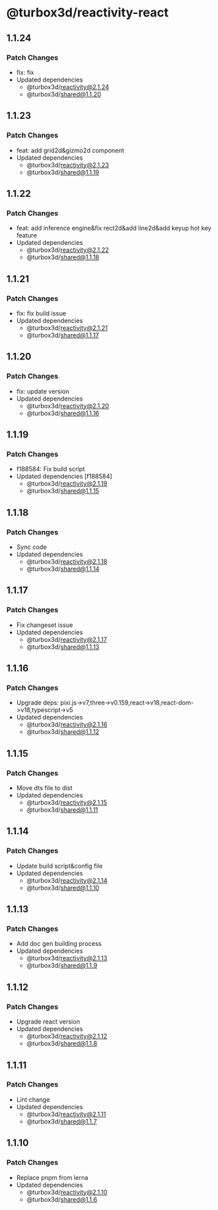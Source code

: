 # @turbox3d/reactivity-react

## 1.1.24

### Patch Changes

- fix: fix
- Updated dependencies
  - @turbox3d/reactivity@2.1.24
  - @turbox3d/shared@1.1.20

## 1.1.23

### Patch Changes

- feat: add grid2d&gizmo2d component
- Updated dependencies
  - @turbox3d/reactivity@2.1.23
  - @turbox3d/shared@1.1.19

## 1.1.22

### Patch Changes

- feat: add inference engine&fix rect2d&add line2d&add keyup hot key feature
- Updated dependencies
  - @turbox3d/reactivity@2.1.22
  - @turbox3d/shared@1.1.18

## 1.1.21

### Patch Changes

- fix: fix build issue
- Updated dependencies
  - @turbox3d/reactivity@2.1.21
  - @turbox3d/shared@1.1.17

## 1.1.20

### Patch Changes

- fix: update version
- Updated dependencies
  - @turbox3d/reactivity@2.1.20
  - @turbox3d/shared@1.1.16

## 1.1.19

### Patch Changes

- f188584: Fix build script
- Updated dependencies [f188584]
  - @turbox3d/reactivity@2.1.19
  - @turbox3d/shared@1.1.15

## 1.1.18

### Patch Changes

- Sync code
- Updated dependencies
  - @turbox3d/reactivity@2.1.18
  - @turbox3d/shared@1.1.14

## 1.1.17

### Patch Changes

- Fix changeset issue
- Updated dependencies
  - @turbox3d/reactivity@2.1.17
  - @turbox3d/shared@1.1.13

## 1.1.16

### Patch Changes

- Upgrade deps: pixi.js->v7,three->v0.159,react->v18,react-dom->v18,typescript->v5
- Updated dependencies
  - @turbox3d/reactivity@2.1.16
  - @turbox3d/shared@1.1.12

## 1.1.15

### Patch Changes

- Move dts file to dist
- Updated dependencies
  - @turbox3d/reactivity@2.1.15
  - @turbox3d/shared@1.1.11

## 1.1.14

### Patch Changes

- Update build script&config file
- Updated dependencies
  - @turbox3d/reactivity@2.1.14
  - @turbox3d/shared@1.1.10

## 1.1.13

### Patch Changes

- Add doc gen building process
- Updated dependencies
  - @turbox3d/reactivity@2.1.13
  - @turbox3d/shared@1.1.9

## 1.1.12

### Patch Changes

- Upgrade react version
- Updated dependencies
  - @turbox3d/reactivity@2.1.12
  - @turbox3d/shared@1.1.8

## 1.1.11

### Patch Changes

- Lint change
- Updated dependencies
  - @turbox3d/reactivity@2.1.11
  - @turbox3d/shared@1.1.7

## 1.1.10

### Patch Changes

- Replace pnpm from lerna
- Updated dependencies
  - @turbox3d/reactivity@2.1.10
  - @turbox3d/shared@1.1.6

